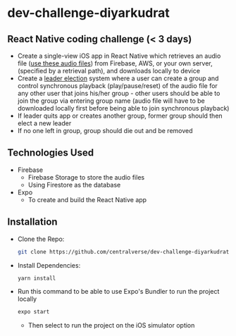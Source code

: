 # dev-challenge-diyarkudrat

## React Native coding challenge (< 3 days)

- Create a single-view iOS app in React Native which retrieves an audio file ([use these audio files](https://drive.google.com/drive/folders/1Ck-ykG_ZB6shtYp9ppvbLIazGUSP52F6?usp=sharing)) from Firebase, AWS, or your own server, (specified by a retrieval path), and downloads locally to device
- Create a [leader election](https://en.wikipedia.org/wiki/Leader_election) system where a user can create a group and control synchronous playback (play/pause/reset) of the audio file for any other user that joins his/her group - other users should be able to join the group via entering group name (audio file will have to be downloaded locally first before being able to join synchronous playback)
- If leader quits app or creates another group, former group should then elect a new leader
- If no one left in group, group should die out and be removed

## Technologies Used

- Firebase
  - Firebase Storage to store the audio files
  - Using Firestore as the database
- Expo
  - To create and build the React Native app

## Installation

- Clone the Repo:
  ```bash
  git clone https://github.com/centralverse/dev-challenge-diyarkudrat.git
  ```
- Install Dependencies:
  ```bash
  yarn install
  ```
- Run this command to be able to use Expo's Bundler to run the project locally
  ```bash
  expo start
  ```
  - Then select to run the project on the iOS simulator option
